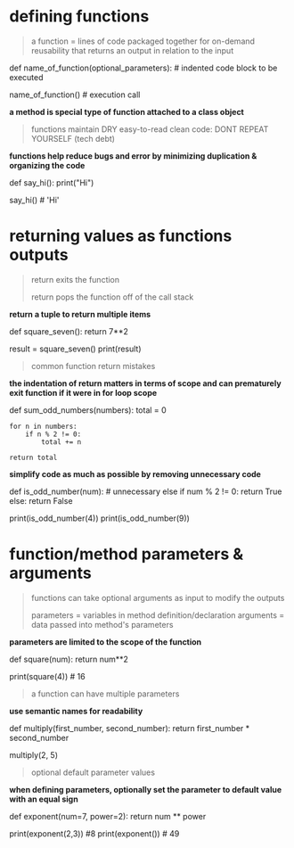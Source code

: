 # defining functions

> a function = lines of code packaged together for on-demand reusability that returns an output in relation to the input

def name_of_function(optional_parameters):
    # indented code block to be executed

name_of_function() # execution call

__a method is special type of function attached to a class object__

> functions maintain DRY easy-to-read clean code: DONT REPEAT YOURSELF (tech debt)

__functions help reduce bugs and error by minimizing duplication & organizing the code__

def say_hi():
    print("Hi")

say_hi() # 'Hi'

# returning values as functions outputs

> return exits the function
>
> return pops the function off of the call stack

__return a tuple to return multiple items__

def square_seven():
    return 7**2

result = square_seven()
print(result)

> common function return mistakes

__the indentation of return matters in terms of scope and can prematurely exit function if it were in for loop scope__

def sum_odd_numbers(numbers):
    total = 0

    for n in numbers:
        if n % 2 != 0:
            total += n
    
    return total

__simplify code as much as possible by removing unnecessary code__

def is_odd_number(num): # unnecessary else 
    if num % 2 != 0:
        return True
    else:
        return False

print(is_odd_number(4))
print(is_odd_number(9))

# function/method parameters & arguments

> functions can take optional arguments as input to modify the outputs
>
> parameters = variables in method definition/declaration
> arguments = data passed into method's parameters

__parameters are limited to the scope of the function__

def square(num):
    return num**2

print(square(4)) # 16

> a function can have multiple parameters

__use semantic names for readability__

def multiply(first_number, second_number):
    return first_number * second_number

multiply(2, 5)

> optional default parameter values

__when defining parameters, optionally set the parameter to default value with an equal sign__

def exponent(num=7, power=2):
    return num ** power

print(exponent(2,3)) #8
print(exponent()) # 49



